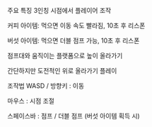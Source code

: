 주요 특징
3인칭 시점에서 플레이어 조작

커피 아이템: 먹으면 이동 속도 빨라짐, 10초 후 리스폰

버섯 아이템: 먹으면 더블 점프 가능, 10초 후 리스폰

점프대와 움직이는 플랫폼으로 높이 올라가기

간단하지만 도전적인 위로 올라가기 플레이

조작법
WASD / 방향키 : 이동

마우스 : 시점 조절

스페이스바 : 점프 / 더블 점프 (버섯 아이템 획득 시)
